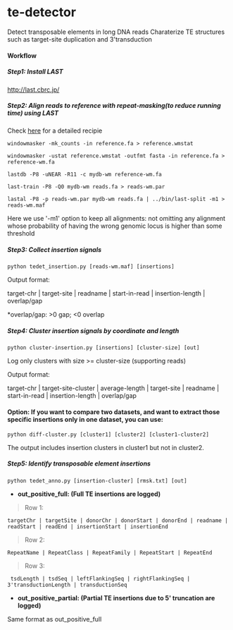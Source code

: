# te-detector
Detect transposable elements in long DNA reads
Charaterize TE structures such as target-site duplication and 3'transduction

#### Workflow
##### Step1: Install LAST
http://last.cbrc.jp/


##### Step2: Align reads to reference with repeat-masking(to reduce running time) using LAST

Check [here](https://github.com/mcfrith/last-rna/blob/master/last-long-reads.md) for a detailed recipie

```
windowmasker -mk_counts -in reference.fa > reference.wmstat

windowmasker -ustat reference.wmstat -outfmt fasta -in reference.fa > reference-wm.fa

lastdb -P8 -uNEAR -R11 -c mydb-wm reference-wm.fa

last-train -P8 -Q0 mydb-wm reads.fa > reads-wm.par

lastal -P8 -p reads-wm.par mydb-wm reads.fa | ../bin/last-split -m1 > reads-wm.maf
```
 
 Here we use '-m1' option to keep all alignments: not omitting any alignment whose probability of having the wrong genomic locus is higher than some threshold
 
 
 ##### Step3: Collect insertion signals 
 
 ```
 python tedet_insertion.py [reads-wm.maf] [insertions]
 ```
 
 Output format:
 
 target-chr | target-site | readname | start-in-read | insertion-length | overlap/gap
 
 *overlap/gap: >0 gap; <0 overlap
 
 
 ##### Step4: Cluster insertion signals by coordinate and length
 
```
python cluster-insertion.py [insertions] [cluster-size] [out]
```
Log only clusters with size >= cluster-size (supporting reads)

 Output format:
 
 target-chr | target-site-cluster | average-length | target-site | readname | start-in-read | insertion-length | overlap/gap
 

#### Option: If you want to compare two datasets, and want to extract those specific insertions only in one dataset, you can use:

```
python diff-cluster.py [cluster1] [cluster2] [cluster1-cluster2]
```

The output includes insertion clusters in cluster1 but not in cluster2.



##### Step5: Identify transposable element insertions

```
python tedet_anno.py [insertion-cluster] [rmsk.txt] [out]
```


- **out_positive_full: (Full TE insertions are logged)**

> Row 1:

```
targetChr | targetSite | donorChr | donorStart | donorEnd | readname | readStart | readEnd | insertionStart | insertionEnd
```


> Row 2:

```
RepeatName | RepeatClass | RepeatFamily | RepeatStart | RepeatEnd
```


> Row 3:

```
 tsdLength | tsdSeq | leftFlankingSeq | rightFlankingSeq | 3'transductionLength | transductionSeq
```



- **out_positive_partial: (Partial TE insertions due to 5' truncation are logged)**

Same format as out_positive_full

